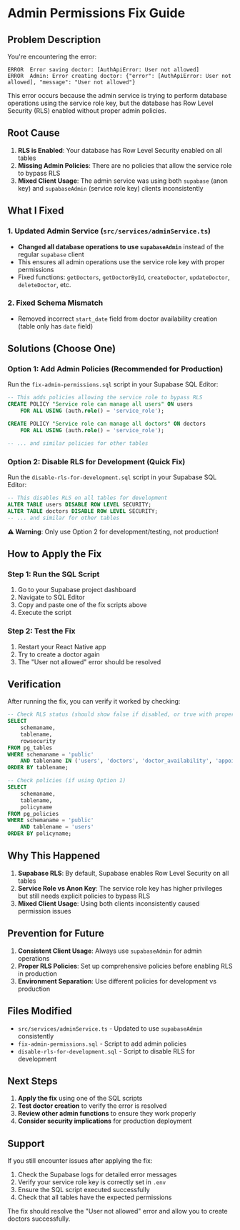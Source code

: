 # Admin Permissions Fix Guide

## Problem Description

You're encountering the error:
```
ERROR  Error saving doctor: [AuthApiError: User not allowed]
ERROR  Admin: Error creating doctor: {"error": [AuthApiError: User not allowed], "message": "User not allowed"}
```

This error occurs because the admin service is trying to perform database operations using the service role key, but the database has Row Level Security (RLS) enabled without proper admin policies.

## Root Cause

1. **RLS is Enabled**: Your database has Row Level Security enabled on all tables
2. **Missing Admin Policies**: There are no policies that allow the service role to bypass RLS
3. **Mixed Client Usage**: The admin service was using both `supabase` (anon key) and `supabaseAdmin` (service role key) clients inconsistently

## What I Fixed

### 1. Updated Admin Service (`src/services/adminService.ts`)
- **Changed all database operations to use `supabaseAdmin`** instead of the regular `supabase` client
- This ensures all admin operations use the service role key with proper permissions
- Fixed functions: `getDoctors`, `getDoctorById`, `createDoctor`, `updateDoctor`, `deleteDoctor`, etc.

### 2. Fixed Schema Mismatch
- Removed incorrect `start_date` field from doctor availability creation (table only has `date` field)

## Solutions (Choose One)

### Option 1: Add Admin Policies (Recommended for Production)
Run the `fix-admin-permissions.sql` script in your Supabase SQL Editor:

```sql
-- This adds policies allowing the service role to bypass RLS
CREATE POLICY "Service role can manage all users" ON users
    FOR ALL USING (auth.role() = 'service_role');

CREATE POLICY "Service role can manage all doctors" ON doctors
    FOR ALL USING (auth.role() = 'service_role');

-- ... and similar policies for other tables
```

### Option 2: Disable RLS for Development (Quick Fix)
Run the `disable-rls-for-development.sql` script in your Supabase SQL Editor:

```sql
-- This disables RLS on all tables for development
ALTER TABLE users DISABLE ROW LEVEL SECURITY;
ALTER TABLE doctors DISABLE ROW LEVEL SECURITY;
-- ... and similar for other tables
```

**⚠️ Warning**: Only use Option 2 for development/testing, not production!

## How to Apply the Fix

### Step 1: Run the SQL Script
1. Go to your Supabase project dashboard
2. Navigate to SQL Editor
3. Copy and paste one of the fix scripts above
4. Execute the script

### Step 2: Test the Fix
1. Restart your React Native app
2. Try to create a doctor again
3. The "User not allowed" error should be resolved

## Verification

After running the fix, you can verify it worked by checking:

```sql
-- Check RLS status (should show false if disabled, or true with proper policies)
SELECT 
    schemaname,
    tablename,
    rowsecurity
FROM pg_tables 
WHERE schemaname = 'public' 
    AND tablename IN ('users', 'doctors', 'doctor_availability', 'appointments', 'service_categories', 'notifications')
ORDER BY tablename;

-- Check policies (if using Option 1)
SELECT 
    schemaname,
    tablename,
    policyname
FROM pg_policies 
WHERE schemaname = 'public' 
    AND tablename = 'users'
ORDER BY policyname;
```

## Why This Happened

1. **Supabase RLS**: By default, Supabase enables Row Level Security on all tables
2. **Service Role vs Anon Key**: The service role key has higher privileges but still needs explicit policies to bypass RLS
3. **Mixed Client Usage**: Using both clients inconsistently caused permission issues

## Prevention for Future

1. **Consistent Client Usage**: Always use `supabaseAdmin` for admin operations
2. **Proper RLS Policies**: Set up comprehensive policies before enabling RLS in production
3. **Environment Separation**: Use different policies for development vs production

## Files Modified

- `src/services/adminService.ts` - Updated to use `supabaseAdmin` consistently
- `fix-admin-permissions.sql` - Script to add admin policies
- `disable-rls-for-development.sql` - Script to disable RLS for development

## Next Steps

1. **Apply the fix** using one of the SQL scripts
2. **Test doctor creation** to verify the error is resolved
3. **Review other admin functions** to ensure they work properly
4. **Consider security implications** for production deployment

## Support

If you still encounter issues after applying the fix:

1. Check the Supabase logs for detailed error messages
2. Verify your service role key is correctly set in `.env`
3. Ensure the SQL script executed successfully
4. Check that all tables have the expected permissions

The fix should resolve the "User not allowed" error and allow you to create doctors successfully.
